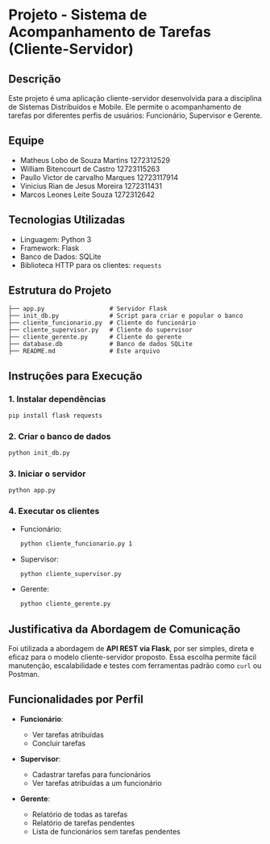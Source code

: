 # Projeto - Sistema de Acompanhamento de Tarefas (Cliente-Servidor)

## Descrição
Este projeto é uma aplicação cliente-servidor desenvolvida para a disciplina de Sistemas Distribuídos e Mobile. Ele permite o acompanhamento de tarefas por diferentes perfis de usuários: Funcionário, Supervisor e Gerente.

## Equipe
- Matheus Lobo de Souza Martins 1272312529
- William Bitencourt de Castro 12723115263
- Paullo Victor de carvalho Marques 12723117914
- Vinicius Rian de Jesus Moreira 1272311431
- Marcos Leones Leite Souza 1272312642

## Tecnologias Utilizadas
- Linguagem: Python 3
- Framework: Flask
- Banco de Dados: SQLite
- Biblioteca HTTP para os clientes: `requests`

## Estrutura do Projeto
```
├── app.py                  # Servidor Flask
├── init_db.py              # Script para criar e popular o banco
├── cliente_funcionario.py  # Cliente do funcionário
├── cliente_supervisor.py   # Cliente do supervisor
├── cliente_gerente.py      # Cliente do gerente
├── database.db             # Banco de dados SQLite
├── README.md               # Este arquivo
```

## Instruções para Execução

### 1. Instalar dependências
```bash
pip install flask requests
```

### 2. Criar o banco de dados
```bash
python init_db.py
```

### 3. Iniciar o servidor
```bash
python app.py
```

### 4. Executar os clientes
- Funcionário:
  ```bash
  python cliente_funcionario.py 1
  ```
- Supervisor:
  ```bash
  python cliente_supervisor.py
  ```
- Gerente:
  ```bash
  python cliente_gerente.py
  ```

## Justificativa da Abordagem de Comunicação
Foi utilizada a abordagem de **API REST via Flask**, por ser simples, direta e eficaz para o modelo cliente-servidor proposto. Essa escolha permite fácil manutenção, escalabilidade e testes com ferramentas padrão como `curl` ou Postman.

##  Funcionalidades por Perfil
- **Funcionário**:
  - Ver tarefas atribuídas
  - Concluir tarefas

- **Supervisor**:
  - Cadastrar tarefas para funcionários
  - Ver tarefas atribuídas a um funcionário

- **Gerente**:
  - Relatório de todas as tarefas
  - Relatório de tarefas pendentes
  - Lista de funcionários sem tarefas pendentes
